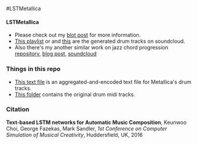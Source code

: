 #LSTMetallica


#### LSTMetallica
 * Please check out my [blot post](https://keunwoochoi.wordpress.com/2016/02/23/lstmetallica/) for more information.
 * [This playlist](https://soundcloud.com/kchoi-research/sets/lstmetallica-drums) or and [this](https://soundcloud.com/kchoi-research/00-24-100-bonus-for-score) are the generated drum tracks on soundcloud.
 * Also there's my another similar work on jazz chord progression [repository](https://github.com/keunwoochoi/lstm_real_book/blob/master/README.md), [blog post](https://keunwoochoi.wordpress.com/2016/02/19/lstm-realbook/), [soundcloud](https://soundcloud.com/kchoi-research/sets/lstm-realbook-1-5)

### Things in this repo
 * [This text file](https://github.com/keunwoochoi/LSTMetallica/blob/master/metallica_drums_text.txt) is an aggregated-and-encoded text file for Metallica's drum tracks.
 * [This folder](https://github.com/keunwoochoi/LSTMetallica/tree/master/Metallica_drums_midi) contains the original drum midi tracks.

### Citation
**Text-based LSTM networks for Automatic Music Composition**, Keunwoo Choi, George Fazekas, Mark Sandler, *1st Conference on Computer Simulation of Musical Creativity*, Huddersfield, UK, 2016 
